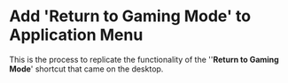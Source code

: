 # Add 'Return to Gaming Mode' to Application Menu

This is the process to replicate the functionality of the ''**Return to Gaming Mode**' shortcut that came on the desktop.


